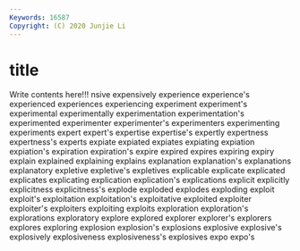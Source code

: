 ```yaml
---
Keywords: 16587
Copyright: (C) 2020 Junjie Li
---
```


# title

Write contents here!!!
nsive 
expensively 
experience 
experience's 
experienced 
experiences 
experiencing 
experiment 
experiment's 
experimental
experimentally 
experimentation 
experimentation's 
experimented 
experimenter 
experimenter's 
experimenters 
experimenting 
experiments 
expert
expert's 
expertise 
expertise's 
expertly 
expertness 
expertness's 
experts 
expiate 
expiated 
expiates
expiating 
expiation 
expiation's 
expiration 
expiration's 
expire 
expired 
expires 
expiring 
expiry
explain 
explained 
explaining 
explains 
explanation 
explanation's 
explanations 
explanatory 
expletive 
expletive's
expletives 
explicable 
explicate 
explicated 
explicates 
explicating 
explication 
explication's 
explications 
explicit
explicitly 
explicitness 
explicitness's 
explode 
exploded 
explodes 
exploding 
exploit 
exploit's 
exploitation
exploitation's 
exploitative 
exploited 
exploiter 
exploiter's 
exploiters 
exploiting 
exploits 
exploration 
exploration's
explorations 
exploratory 
explore 
explored 
explorer 
explorer's 
explorers 
explores 
exploring 
explosion
explosion's 
explosions 
explosive 
explosive's 
explosively 
explosiveness 
explosiveness's 
explosives 
expo 
expo's
